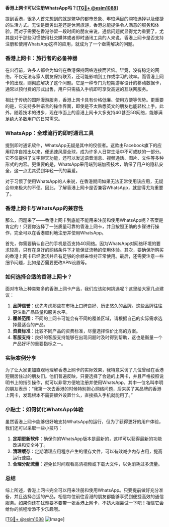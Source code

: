 **香港上网卡可以注册WhatsApp吗？[[TG💪+ @esim1088](https://t.me/s/esim1088)]**

提到香港，很多人首先想到的就是繁华的都市景象、琳琅满目的购物选择以及便捷的生活方式。无论是商务出差还是休闲旅游，香港总能提供令人满意的服务和体验。而对于需要在香港停留一段时间的朋友来说，通信问题就显得尤为重要了。尤其是对于那些习惯使用社交媒体或者即时通讯工具的人来说，香港上网卡是否支持注册和使用WhatsApp这样的应用，就成为了一个亟需解决的问题。

### 香港上网卡：旅行者的必备神器

在出行前，许多人都会为如何在香港保持网络连接而苦恼。毕竟，没有稳定的网络，不仅无法与家人朋友保持联系，还可能影响到工作或学习的效率。而香港上网卡的出现，则彻底解决了这个问题。它是一种专门为短期游客设计的移动数据卡，通常以预付费的形式出售，用户只需插入手机即可享受高速的互联网服务。

相比于传统的国际漫游服务，香港上网卡具有价格低廉、使用方便等优势。更重要的是，它支持多种语言的操作界面，即使是不太熟悉英文的朋友也能轻松上手。此外，随着技术的进步，现在市面上的香港上网卡大多支持4G甚至5G网络，能够满足绝大多数用户的日常需求。

### WhatsApp：全球流行的即时通讯工具

提到即时通讯软件，WhatsApp无疑是其中的佼佼者。这款由Facebook旗下的应用程序自推出以来，便迅速风靡全球，成为许多人日常生活中不可或缺的一部分。它不仅提供了文字聊天功能，还可以发送语音消息、视频通话、图片、文件等多种形式的内容。更重要的是，WhatsApp采用端到端加密技术，确保了用户的隐私安全，这一点尤其受到年轻一代的喜爱。

对于习惯了使用WhatsApp的人来说，在香港期间如果无法正常使用该应用，无疑会带来极大的不便。因此，了解香港上网卡是否兼容WhatsApp，就显得尤为重要了。

### 香港上网卡与WhatsApp的兼容性

那么，问题来了——香港上网卡到底能不能用来注册和使用WhatsApp呢？答案是肯定的！只要你选择了一张质量可靠的香港上网卡，并且按照正确的步骤进行操作，完全可以在香港顺利地注册并使用WhatsApp。

首先，你需要确认自己的手机是否支持4G网络。因为WhatsApp对网络环境的要求较高，只有在良好的网络条件下才能保证流畅的使用体验。其次，要确保所购买的香港上网卡已经激活并且有足够的余额来维持正常使用。最后，还需要注意一些细节问题，比如是否需要更改APN设置等。

### 如何选择合适的香港上网卡？

面对市场上种类繁多的香港上网卡产品，我们应该如何挑选呢？这里给大家几点建议：

1. **品牌信誉**：优先考虑那些在市场上口碑良好、历史悠久的品牌。这些品牌往往更注重产品质量和服务水平。
2. **覆盖范围**：不同的上网卡可能会有不同的覆盖区域，请根据自己的实际需求选择最适合的产品。
3. **资费标准**：比较不同产品的资费标准，尽量选择性价比高的方案。
4. **客服支持**：良好的客服支持能够在出现问题时及时得到帮助，这也是衡量一个产品好坏的重要指标之一。

### 实际案例分享

为了让大家更加直观地理解香港上网卡的实际效果，我特意采访了几位曾经在香港短期居住过的朋友们。他们普遍反映，只要选择了合适的上网卡，并且严格按照说明书上的指引操作，就可以非常方便地注册并使用WhatsApp。其中一位名叫李明的朋友表示：“我第一次去香港的时候特别担心网络问题，后来买了某品牌的香港上网卡，发现根本不需要额外设置什么，直接插入手机就能用了。”

### 小贴士：如何优化WhatsApp体验

虽然香港上网卡能够很好地支持WhatsApp的运行，但为了获得更好的用户体验，我们还可以采取一些小技巧：

1. **定期更新软件**：确保你的WhatsApp版本是最新的，这样可以获得最新的功能改进和安全补丁。
2. **清理缓存**：定期清理应用程序产生的缓存文件，可以有效减少内存占用，提高运行速度。
3. **合理分配流量**：避免长时间观看高清视频或下载大文件，以免消耗过多流量。

### 总结

综上所述，香港上网卡完全可以用来注册和使用WhatsApp。只要提前做好充分准备，并且选择合适的产品，相信每位前往香港的朋友都能够享受到便捷高效的通信服务。如果你还在犹豫要不要带一张香港上网卡，不妨大胆尝试一下吧！相信它会给你的旅程增添不少乐趣哦。

[[TG💪+ @esim1088](https://t.me/s/esim1088) ![Image](https://i.postimg.cc/4NQfJmqS/Snipaste-2025-05-13-00-14-12.png)]